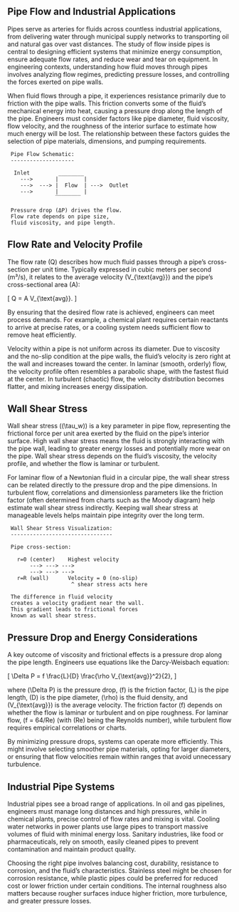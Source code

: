 ## Pipe Flow and Industrial Applications

Pipes serve as arteries for fluids across countless industrial applications, from delivering water through municipal supply networks to transporting oil and natural gas over vast distances. The study of flow inside pipes is central to designing efficient systems that minimize energy consumption, ensure adequate flow rates, and reduce wear and tear on equipment. In engineering contexts, understanding how fluid moves through pipes involves analyzing flow regimes, predicting pressure losses, and controlling the forces exerted on pipe walls.

  
When fluid flows through a pipe, it experiences resistance primarily due to friction with the pipe walls. This friction converts some of the fluid’s mechanical energy into heat, causing a pressure drop along the length of the pipe. Engineers must consider factors like pipe diameter, fluid viscosity, flow velocity, and the roughness of the interior surface to estimate how much energy will be lost. The relationship between these factors guides the selection of pipe materials, dimensions, and pumping requirements.

  
```
 Pipe Flow Schematic:
 --------------------
 
  Inlet         ________
    --->       |        |
    --->  ---> |  Flow  | --->  Outlet
    --->       |        |
               ‾‾‾‾‾‾‾‾
 
 Pressure drop (ΔP) drives the flow.
 Flow rate depends on pipe size, 
 fluid viscosity, and pipe length.
```

  
## Flow Rate and Velocity Profile

The flow rate \(Q\) describes how much fluid passes through a pipe’s cross-section per unit time. Typically expressed in cubic meters per second (m³/s), it relates to the average velocity \(V_{\text{avg}}\) and the pipe’s cross-sectional area \(A\):

\[
Q = A V_{\text{avg}}.
\]

By ensuring that the desired flow rate is achieved, engineers can meet process demands. For example, a chemical plant requires certain reactants to arrive at precise rates, or a cooling system needs sufficient flow to remove heat efficiently.

Velocity within a pipe is not uniform across its diameter. Due to viscosity and the no-slip condition at the pipe walls, the fluid’s velocity is zero right at the wall and increases toward the center. In laminar (smooth, orderly) flow, the velocity profile often resembles a parabolic shape, with the fastest fluid at the center. In turbulent (chaotic) flow, the velocity distribution becomes flatter, and mixing increases energy dissipation.

  
## Wall Shear Stress

Wall shear stress (\(\tau_w\)) is a key parameter in pipe flow, representing the frictional force per unit area exerted by the fluid on the pipe’s interior surface. High wall shear stress means the fluid is strongly interacting with the pipe wall, leading to greater energy losses and potentially more wear on the pipe. Wall shear stress depends on the fluid’s viscosity, the velocity profile, and whether the flow is laminar or turbulent.

For laminar flow of a Newtonian fluid in a circular pipe, the wall shear stress can be related directly to the pressure drop and the pipe dimensions. In turbulent flow, correlations and dimensionless parameters like the friction factor (often determined from charts such as the Moody diagram) help estimate wall shear stress indirectly. Keeping wall shear stress at manageable levels helps maintain pipe integrity over the long term.

  
```
 Wall Shear Stress Visualization:
 --------------------------------
 
 Pipe cross-section:
 
   r=0 (center)    Highest velocity
       ---> ---> --->
       ---> ---> --->
   r=R (wall)      Velocity = 0 (no-slip)
                    ^ shear stress acts here
 
 The difference in fluid velocity 
 creates a velocity gradient near the wall.
 This gradient leads to frictional forces
 known as wall shear stress.
```

  
## Pressure Drop and Energy Considerations

A key outcome of viscosity and frictional effects is a pressure drop along the pipe length. Engineers use equations like the Darcy-Weisbach equation:

\[
\Delta P = f \frac{L}{D} \frac{\rho V_{\text{avg}}^2}{2},
\]

where \(\Delta P\) is the pressure drop, \(f\) is the friction factor, \(L\) is the pipe length, \(D\) is the pipe diameter, \(\rho\) is the fluid density, and \(V_{\text{avg}}\) is the average velocity. The friction factor \(f\) depends on whether the flow is laminar or turbulent and on pipe roughness. For laminar flow, \(f = 64/Re\) (with \(Re\) being the Reynolds number), while turbulent flow requires empirical correlations or charts.

By minimizing pressure drops, systems can operate more efficiently. This might involve selecting smoother pipe materials, opting for larger diameters, or ensuring that flow velocities remain within ranges that avoid unnecessary turbulence.

  
## Industrial Pipe Systems

Industrial pipes see a broad range of applications. In oil and gas pipelines, engineers must manage long distances and high pressures, while in chemical plants, precise control of flow rates and mixing is vital. Cooling water networks in power plants use large pipes to transport massive volumes of fluid with minimal energy loss. Sanitary industries, like food or pharmaceuticals, rely on smooth, easily cleaned pipes to prevent contamination and maintain product quality.

Choosing the right pipe involves balancing cost, durability, resistance to corrosion, and the fluid’s characteristics. Stainless steel might be chosen for corrosion resistance, while plastic pipes could be preferred for reduced cost or lower friction under certain conditions. The internal roughness also matters because rougher surfaces induce higher friction, more turbulence, and greater pressure losses.

  

